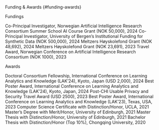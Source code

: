 Funding & Awards {#funding-awards}

Fundings

  <autocolor>Co-Principal Investigator, Norwegian Artificial Intelligence Research Consortium Summer School AI Course Grant (NOK 50,000)</autocolor>, 2024
  <autocolor>Co-Principal Investigator, University of Bergen’s Institutional Funding for Synthetic Data (NOK 500,000)</autocolor>, 2024
  <autocolor>Meltzers Høyskolefond Grant (NOK 48,692)</autocolor>, 2024
  <autocolor>Meltzers Høyskolefond Grant (NOK 23,691)</autocolor>, 2023
  <autocolor>Travel Award, Norwegian Conference on Artificial Intelligence Research Consortium (NOK 1000)</autocolor>, 2023


Awards


  <autocolor>Doctoral Consortium Fellowship, International Conference on Learning Analytics and Knowledge (LAK’24), Kyoto, Japan (USD 2,000)</autocolor>, 2024
  <autocolor>Best Poster Award, International Conference on Learning Analytics and Knowledge (LAK’24), Kyoto, Japan</autocolor>, 2024
  <autocolor>Post-CHI Usable Privacy and Security Travel Award (USD 2500)</autocolor>, 2023
  <autocolor>Best Poster Award, International Conference on Learning Analytics and Knowledge (LAK’23), Texas, USA</autocolor>, 2023
  <autocolor>Computer Science Certificate with Distinction/Honor, UCLA</autocolor>, 2021
  <autocolor>Master’s Degree with Merit/Honor, University of Edinburgh</autocolor>, 2021
  <autocolor>Master Thesis with Distinction/Honor, University of Edinburgh</autocolor>, 2021
  <autocolor>Bachelor Thesis with Distinction/Honor (Top 10%), Chongqing University</autocolor>, 2020
